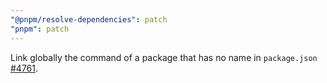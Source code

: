 ```yaml
---
"@pnpm/resolve-dependencies": patch
"pnpm": patch
---
```


Link globally the command of a package that has no name in `package.json` [#4761](https://github.com/pnpm/pnpm/issues/4761).
